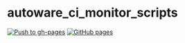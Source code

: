 # autoware_ci_monitor_scripts

[![Push to gh-pages](https://github.com/tier4/autoware_ci_monitor_scripts/actions/workflows/push-gh-pages.yml/badge.svg?branch=main)](https://github.com/tier4/autoware_ci_monitor_scripts/actions/workflows/push-gh-pages.yml)
[![GitHub pages](https://img.shields.io/badge/-GitHub%20pages-orange)](https://tier4.github.io/autoware_ci_monitor_scripts/)
